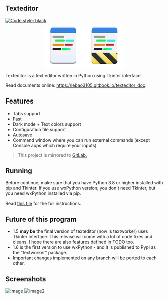 ## Texteditor
[![Code style: black][codestyle]](https://github.com/psf/black)

<div align="center">
    <img src="texteditor/icons/texteditor.png">
    <img src="texteditor/icons/texteditor.Devel.png">
</div>

Texteditor is a text editor written in Python using Tkinter interface.

Read documents online: https://lebao3105.gitbook.io/texteditor_doc.

## Features
* Tabs support
* Fast
* Dark mode + Text colors support
* Configuration file support
* Autosave
* Command window where you can run external commands (except Console apps which require your inputs)

> This project is mirrored to [GitLab.](https://gitlab.com/lebao3105/texteditor_tk)

## Running
Before continue, make sure that you have Python 3.8 or higher installed with pip and Tkinter. If you use wxPython version, you don't need Tkinter, but you need wxPython installed via pip.

Read [this file][buildmd] for the full instructions.

## Future of this program
* 1.5 **may be** the final version of texteditor (now is textworker) uses Tkinter interface. This release will come with a lot of code fixes and cleans. I hope there are also features defined in [TODO](TODO) too.
* 1.6 is the first version to use wxPython - and it is published to Pypi as the "textworker" package.
* Important changes implemented on any branch will be ported to each other.

## Screenshots
![image][img]
![image2][img2]

[buildmd]: BuildAndRun.md
[codestyle]: https://img.shields.io/badge/code%20style-black-000000.svg
[img]: https://user-images.githubusercontent.com/77564176/206902963-b65f0c3c-efa4-438c-8f9b-1d98fa4faae1.png
[img2]: https://user-images.githubusercontent.com/77564176/166142583-5fe685a1-21a4-44e1-8088-73ca27e0b04a.png